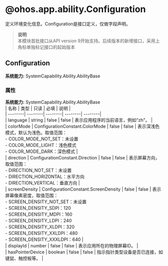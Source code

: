# @ohos.app.ability.Configuration    
定义环境变化信息。Configuration是接口定义，仅做字段声明。  
> **说明**   
>本模块首批接口从API version 9开始支持。后续版本的新增接口，采用上角标单独标记接口的起始版本  
    
## Configuration  
 **系统能力:**  SystemCapability.Ability.AbilityBase    
### 属性    
 **系统能力:**  SystemCapability.Ability.AbilityBase    
| 名称 | 类型 | 只读 | 必填 | 说明 |  
| --------| --------| --------| --------| --------|  
| language | string | false | false | 表示应用程序的当前语言，例如“zh"。  |  
| colorMode | ConfigurationConstant.ColorMode | false | false | 表示深浅色模式，默认为浅色。取值范围：<br />- COLOR_MODE_NOT_SET：未设置<br />- COLOR_MODE_LIGHT：浅色模式<br />- COLOR_MODE_DARK：深色模式 |  
| direction | ConfigurationConstant.Direction | false | false | 表示屏幕方向，取值范围：<br />- DIRECTION_NOT_SET：未设置<br />- DIRECTION_HORIZONTAL：水平方向<br />- DIRECTION_VERTICAL：垂直方向 |  
| screenDensity | ConfigurationConstant.ScreenDensity | false | false | 表示屏幕像素密度，取值范围：<br />- SCREEN_DENSITY_NOT_SET：未设置<br />- SCREEN_DENSITY_SDPI：120<br />- SCREEN_DENSITY_MDPI：160<br />- SCREEN_DENSITY_LDPI：240<br />- SCREEN_DENSITY_XLDPI：320<br />- SCREEN_DENSITY_XXLDPI：480<br />- SCREEN_DENSITY_XXXLDPI：640 |  
| displayId | number | false | false | 表示应用所在的物理屏幕ID。 |  
| hasPointerDevice | boolean | false | false | 指示指针类型设备是否已连接，如键鼠、触控板等。 |  
